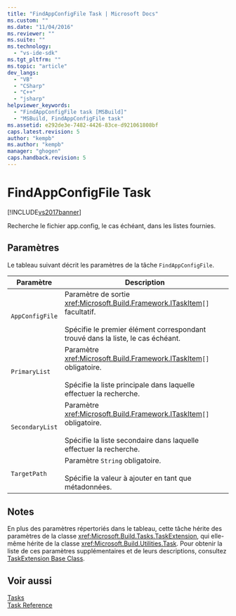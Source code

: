 ```yaml
---
title: "FindAppConfigFile Task | Microsoft Docs"
ms.custom: ""
ms.date: "11/04/2016"
ms.reviewer: ""
ms.suite: ""
ms.technology: 
  - "vs-ide-sdk"
ms.tgt_pltfrm: ""
ms.topic: "article"
dev_langs: 
  - "VB"
  - "CSharp"
  - "C++"
  - "jsharp"
helpviewer_keywords: 
  - "FindAppConfigFile task [MSBuild]"
  - "MSBuild, FindAppConfigFile task"
ms.assetid: e292de3e-7482-4426-83ce-d921061808bf
caps.latest.revision: 5
author: "kempb"
ms.author: "kempb"
manager: "ghogen"
caps.handback.revision: 5
---
```

# FindAppConfigFile Task
[!INCLUDE[vs2017banner](../code-quality/includes/vs2017banner.md)]

Recherche le fichier app.config, le cas échéant, dans les listes fournies.  
  
## Paramètres  
 Le tableau suivant décrit les paramètres de la tâche `FindAppConfigFile`.  
  
|Paramètre|Description|  
|---------------|-----------------|  
|`AppConfigFile`|Paramètre de sortie <xref:Microsoft.Build.Framework.ITaskItem>`[]` facultatif.<br /><br /> Spécifie le premier élément correspondant trouvé dans la liste, le cas échéant.|  
|`PrimaryList`|Paramètre <xref:Microsoft.Build.Framework.ITaskItem>`[]` obligatoire.<br /><br /> Spécifie la liste principale dans laquelle effectuer la recherche.|  
|`SecondaryList`|Paramètre <xref:Microsoft.Build.Framework.ITaskItem>`[]` obligatoire.<br /><br /> Spécifie la liste secondaire dans laquelle effectuer la recherche.|  
|`TargetPath`|Paramètre `String` obligatoire.<br /><br /> Spécifie la valeur à ajouter en tant que métadonnées.|  
  
## Notes  
 En plus des paramètres répertoriés dans le tableau, cette tâche hérite des paramètres de la classe <xref:Microsoft.Build.Tasks.TaskExtension>, qui elle\-même hérite de la classe <xref:Microsoft.Build.Utilities.Task>.  Pour obtenir la liste de ces paramètres supplémentaires et de leurs descriptions, consultez [TaskExtension Base Class](../msbuild/taskextension-base-class.md).  
  
## Voir aussi  
 [Tasks](../msbuild/msbuild-tasks.md)   
 [Task Reference](../msbuild/msbuild-task-reference.md)